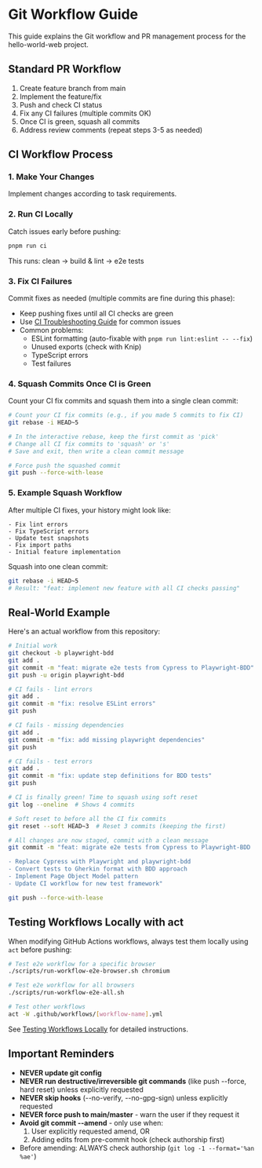 # Git Workflow Guide

This guide explains the Git workflow and PR management process for the hello-world-web project.

## Standard PR Workflow

1. Create feature branch from main
2. Implement the feature/fix
3. Push and check CI status
4. Fix any CI failures (multiple commits OK)
5. Once CI is green, squash all commits
6. Address review comments (repeat steps 3-5 as needed)

## CI Workflow Process

### 1. Make Your Changes

Implement changes according to task requirements.

### 2. Run CI Locally

Catch issues early before pushing:

```bash
pnpm run ci
```

This runs: clean → build & lint → e2e tests

### 3. Fix CI Failures

Commit fixes as needed (multiple commits are fine during this phase):

- Keep pushing fixes until all CI checks are green
- Use [CI Troubleshooting Guide](ci-troubleshooting.md) for common issues
- Common problems:
  - ESLint formatting (auto-fixable with `pnpm run lint:eslint -- --fix`)
  - Unused exports (check with Knip)
  - TypeScript errors
  - Test failures

### 4. Squash Commits Once CI is Green

Count your CI fix commits and squash them into a single clean commit:

```bash
# Count your CI fix commits (e.g., if you made 5 commits to fix CI)
git rebase -i HEAD~5

# In the interactive rebase, keep the first commit as 'pick'
# Change all CI fix commits to 'squash' or 's'
# Save and exit, then write a clean commit message

# Force push the squashed commit
git push --force-with-lease
```

### 5. Example Squash Workflow

After multiple CI fixes, your history might look like:

```
- Fix lint errors
- Fix TypeScript errors
- Update test snapshots
- Fix import paths
- Initial feature implementation
```

Squash into one clean commit:

```bash
git rebase -i HEAD~5
# Result: "feat: implement new feature with all CI checks passing"
```

## Real-World Example

Here's an actual workflow from this repository:

```bash
# Initial work
git checkout -b playwright-bdd
git add .
git commit -m "feat: migrate e2e tests from Cypress to Playwright-BDD"
git push -u origin playwright-bdd

# CI fails - lint errors
git add .
git commit -m "fix: resolve ESLint errors"
git push

# CI fails - missing dependencies
git add .
git commit -m "fix: add missing playwright dependencies"
git push

# CI fails - test errors
git add .
git commit -m "fix: update step definitions for BDD tests"
git push

# CI is finally green! Time to squash using soft reset
git log --oneline  # Shows 4 commits

# Soft reset to before all the CI fix commits
git reset --soft HEAD~3  # Reset 3 commits (keeping the first)

# All changes are now staged, commit with a clean message
git commit -m "feat: migrate e2e tests from Cypress to Playwright-BDD

- Replace Cypress with Playwright and playwright-bdd
- Convert tests to Gherkin format with BDD approach
- Implement Page Object Model pattern
- Update CI workflow for new test framework"

git push --force-with-lease
```

## Testing Workflows Locally with act

When modifying GitHub Actions workflows, always test them locally using `act` before pushing:

```bash
# Test e2e workflow for a specific browser
./scripts/run-workflow-e2e-browser.sh chromium

# Test e2e workflow for all browsers
./scripts/run-workflow-e2e-all.sh

# Test other workflows
act -W .github/workflows/[workflow-name].yml
```

See [Testing Workflows Locally](testing-github-workflows-locally.md) for detailed instructions.

## Important Reminders

- **NEVER update git config**
- **NEVER run destructive/irreversible git commands** (like push --force, hard reset) unless explicitly requested
- **NEVER skip hooks** (--no-verify, --no-gpg-sign) unless explicitly requested
- **NEVER force push to main/master** - warn the user if they request it
- **Avoid git commit --amend** - only use when:
  1. User explicitly requested amend, OR
  2. Adding edits from pre-commit hook (check authorship first)
- Before amending: ALWAYS check authorship (`git log -1 --format='%an %ae'`)

